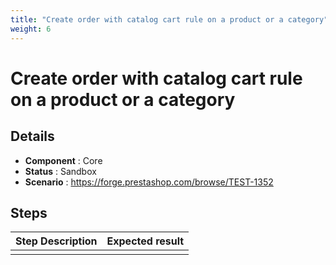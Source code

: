 ```yaml
---
title: "Create order with catalog cart rule on a product or a category"
weight: 6
---
```


# Create order with catalog cart rule on a product or a category
## Details
* **Component** : Core
* **Status** : Sandbox
* **Scenario** : https://forge.prestashop.com/browse/TEST-1352

## Steps
| Step Description | Expected result |
| ----- | ----- |
|  |  |